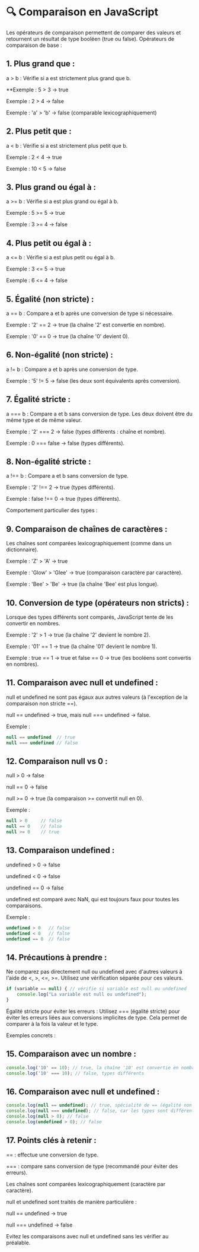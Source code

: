 # 🔍 Comparaison en JavaScript

Les opérateurs de comparaison permettent de comparer des valeurs et retournent un résultat de type booléen (true ou false).
Opérateurs de comparaison de base :

## 1. Plus grand que :

a > b : Vérifie si a est strictement plus grand que b.

**Exemple : 5 > 3 → true

Exemple : 2 > 4 → false

Exemple : 'a' > 'b' → false (comparable lexicographiquement)

## 2. Plus petit que :

a < b : Vérifie si a est strictement plus petit que b.

Exemple : 2 < 4 → true

Exemple : 10 < 5 → false

## 3. Plus grand ou égal à :

a >= b : Vérifie si a est plus grand ou égal à b.

Exemple : 5 >= 5 → true

Exemple : 3 >= 4 → false

## 4. Plus petit ou égal à :

a <= b : Vérifie si a est plus petit ou égal à b.

Exemple : 3 <= 5 → true

Exemple : 6 <= 4 → false

## 5. Égalité (non stricte) :

a == b : Compare a et b après une conversion de type si nécessaire.

Exemple : '2' == 2 → true (la chaîne '2' est convertie en nombre).

Exemple : '0' == 0 → true (la chaîne '0' devient 0).

## 6. Non-égalité (non stricte) :

a != b : Compare a et b après une conversion de type.

Exemple : '5' != 5 → false (les deux sont équivalents après conversion).

## 7. Égalité stricte :

a === b : Compare a et b sans conversion de type. Les deux doivent être du même type et de même valeur.

Exemple : '2' === 2 → false (types différents : chaîne et nombre).

Exemple : 0 === false → false (types différents).

## 8. Non-égalité stricte :

a !== b : Compare a et b sans conversion de type.

Exemple : '2' !== 2 → true (types différents).

Exemple : false !== 0 → true (types différents).

Comportement particulier des types :

## 9. Comparaison de chaînes de caractères :

Les chaînes sont comparées lexicographiquement (comme dans un dictionnaire).

Exemple : 'Z' > 'A' → true

Exemple : 'Glow' > 'Glee' → true (comparaison caractère par caractère).

Exemple : 'Bee' > 'Be' → true (la chaîne 'Bee' est plus longue).

## 10. Conversion de type (opérateurs non stricts) :

Lorsque des types différents sont comparés, JavaScript tente de les convertir en nombres.

Exemple : '2' > 1 → true (la chaîne '2' devient le nombre 2).

Exemple : '01' == 1 → true (la chaîne '01' devient le nombre 1).

Exemple : true == 1 → true et false == 0 → true (les booléens sont convertis en nombres).

## 11. Comparaison avec null et undefined :

null et undefined ne sont pas égaux aux autres valeurs (à l'exception de la comparaison non stricte ==).

null == undefined → true, mais null === undefined → false.

Exemple :

```js
null == undefined  // true
null === undefined // false
```

## 12. Comparaison null vs 0 :

null > 0 → false

null == 0 → false

null >= 0 → true (la comparaison >= convertit null en 0).

Exemple :

```js
null > 0     // false
null == 0    // false
null >= 0    // true
```

## 13. Comparaison undefined :

undefined > 0 → false

undefined < 0 → false

undefined == 0 → false

undefined est comparé avec NaN, qui est toujours faux pour toutes les comparaisons.

Exemple :

```js
undefined > 0   // false
undefined < 0   // false
undefined == 0  // false
```

## 14. Précautions à prendre :

Ne comparez pas directement null ou undefined avec d'autres valeurs à l'aide de <, >, <=, >=. Utilisez une vérification séparée pour ces valeurs.

```js
if (variable == null) { // vérifie si variable est null ou undefined
    console.log("La variable est null ou undefined");
}
```

Égalité stricte pour éviter les erreurs :
Utilisez === (égalité stricte) pour éviter les erreurs liées aux conversions implicites de type. Cela permet de comparer à la fois la valeur et le type.

Exemples concrets :

## 15. Comparaison avec un nombre :

```js
console.log('10' == 10); // true, la chaîne '10' est convertie en nombre
console.log('10' === 10); // false, types différents
```

## 16. Comparaison avec null et undefined :

```js
console.log(null == undefined); // true, spécialité de == (égalité non stricte)
console.log(null === undefined); // false, car les types sont différents
console.log(null > 0); // false
console.log(undefined > 0); // false
```

## 17. Points clés à retenir :

== : effectue une conversion de type.

=== : compare sans conversion de type (recommandé pour éviter des erreurs).

Les chaînes sont comparées lexicographiquement (caractère par caractère).

null et undefined sont traités de manière particulière :

null == undefined → true

null === undefined → false

Evitez les comparaisons avec null et undefined sans les vérifier au préalable.